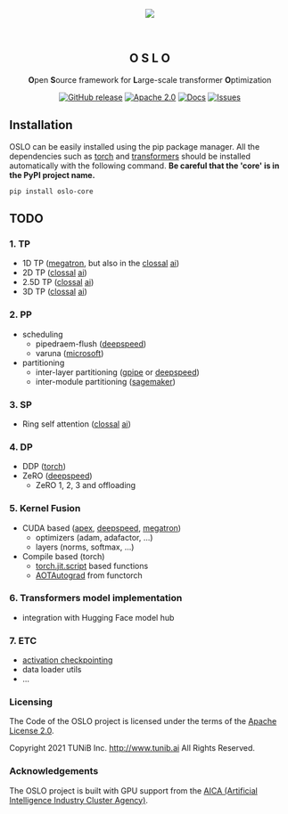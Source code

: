 <div align="center">

![](https://github.com/tunib-ai/oslo/raw/master/assets/oslo.png)

<br>

## O S L O

**O**pen **S**ource framework for **L**arge-scale transformer **O**ptimization

<p align="center">
<a href="https://github.com/tunib-ai/oslo/releases"><img alt="GitHub release" src="https://img.shields.io/github/release/tunib-ai/oslo.svg" /></a>
<a href="https://github.com/tunib-ai/oslo/blob/master/LICENSE.apache-2.0"><img alt="Apache 2.0" src="https://img.shields.io/badge/license-Apache%202.0-blue.svg"/></a> <a href="https://tunib-ai.github.io/oslo"><img alt="Docs" src="https://img.shields.io/badge/docs-passing-success.svg"/></a>
<a href="https://github.com/tunib-ai/oslo/issues"><img alt="Issues" src="https://img.shields.io/github/issues/tunib-ai/oslo"/></a>


</div>

## Installation
OSLO can be easily installed using the pip package manager.
All the dependencies such as [torch](https://pypi.org/project/torch/) and [transformers](https://pypi.org/project/transformers/) should be installed automatically with the following command.
**Be careful that the 'core' is in the PyPI project name.**

```console
pip install oslo-core
```

## TODO
### 1. TP
- 1D TP ([megatron](https://github.com/NVIDIA/Megatron-LM), but also in the [clossal](https://github.com/hpcaitech/ColossalAI) [ai](https://www.colossalai.org/docs/get_started/installation))
- 2D TP ([clossal](https://github.com/hpcaitech/ColossalAI) [ai](https://www.colossalai.org/docs/get_started/installation))
- 2.5D TP ([clossal](https://github.com/hpcaitech/ColossalAI) [ai](https://www.colossalai.org/docs/get_started/installation))
- 3D TP ([clossal](https://github.com/hpcaitech/ColossalAI) [ai](https://www.colossalai.org/docs/get_started/installation))

### 2. PP
- scheduling
  - pipedraem-flush ([deepspeed](https://github.com/microsoft/DeepSpeed))
  - varuna ([microsoft](https://github.com/microsoft/varuna))
- partitioning
  - inter-layer partitioning ([gpipe](https://github.com/kakaobrain/torchgpipe) or [deepspeed](https://github.com/microsoft/DeepSpeed))
  - inter-module partitioning ([sagemaker](https://arxiv.org/pdf/2111.05972.pdf))

### 3. SP
- Ring self attention ([clossal](https://github.com/hpcaitech/ColossalAI) [ai](https://www.colossalai.org/docs/get_started/installation))

### 4. DP
- DDP ([torch](https://pytorch.org/docs/master/notes/ddp.html))
- ZeRO ([deepspeed](https://github.com/microsoft/DeepSpeed))
  - ZeRO 1, 2, 3 and offloading

### 5. Kernel Fusion
- CUDA based ([apex](https://github.com/NVIDIA/apex), [deepspeed](https://github.com/microsoft/DeepSpeed), [megatron](https://github.com/NVIDIA/Megatron-LM))
  - optimizers (adam, adafactor, ...)
  - layers (norms, softmax, ...)
- Compile based (torch)
  - [torch.jit.script](https://pytorch.org/docs/stable/generated/torch.jit.script.html) based functions
  - [AOTAutograd](https://pytorch.org/functorch/stable/notebooks/aot_autograd_optimizations.html) from functorch

### 6. Transformers model implementation
- integration with Hugging Face model hub

### 7. ETC
- [activation checkpointing](https://github.com/microsoft/DeepSpeed/tree/master/deepspeed/runtime/activation_checkpointing)
- data loader utils
- ...

### Licensing

The Code of the OSLO project is licensed under the terms of the [Apache License 2.0](LICENSE.apache-2.0).

Copyright 2021 TUNiB Inc. http://www.tunib.ai All Rights Reserved.

### Acknowledgements

The OSLO project is built with GPU support from the [AICA (Artificial Intelligence Industry Cluster Agency)](http://www.aica-gj.kr).
